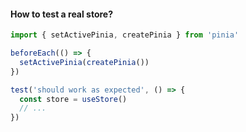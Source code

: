 #### How to test a real store?

```js
import { setActivePinia, createPinia } from 'pinia'

beforeEach(() => {
  setActivePinia(createPinia())
})

test('should work as expected', () => {
  const store = useStore()
  // ...
})
```


<aside class="notes">
</aside>
